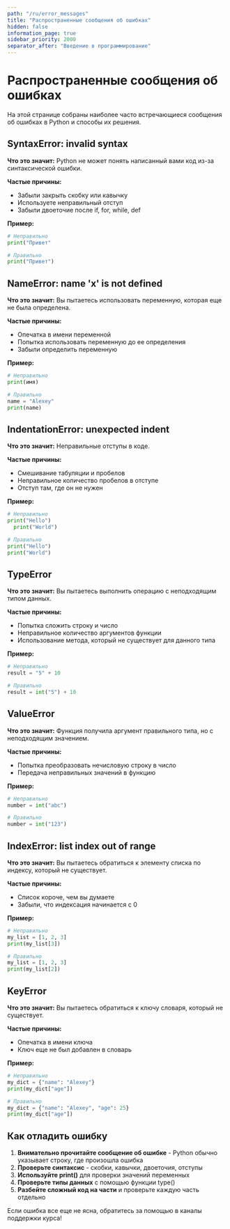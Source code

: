 ```yaml
---
path: "/ru/error_messages"
title: "Распространенные сообщения об ошибках"
hidden: false
information_page: true
sidebar_priority: 2000
separator_after: "Введение в программирование"
---
```


# Распространенные сообщения об ошибках

На этой странице собраны наиболее часто встречающиеся сообщения об ошибках в Python и способы их решения.

## SyntaxError: invalid syntax

**Что это значит:** Python не может понять написанный вами код из-за синтаксической ошибки.

**Частые причины:**
- Забыли закрыть скобку или кавычку
- Используете неправильный отступ
- Забыли двоеточие после if, for, while, def

**Пример:**
```python
# Неправильно
print("Привет"

# Правильно
print("Привет")
```

## NameError: name 'x' is not defined

**Что это значит:** Вы пытаетесь использовать переменную, которая еще не была определена.

**Частые причины:**
- Опечатка в имени переменной
- Попытка использовать переменную до ее определения
- Забыли определить переменную

**Пример:**
```python
# Неправильно
print(имя)

# Правильно
name = "Alexey"
print(name)
```

## IndentationError: unexpected indent

**Что это значит:** Неправильные отступы в коде.

**Частые причины:**
- Смешивание табуляции и пробелов
- Неправильное количество пробелов в отступе
- Отступ там, где он не нужен

**Пример:**
```python
# Неправильно
print("Hello")
  print("World")

# Правильно
print("Hello")
print("World")
```

## TypeError

**Что это значит:** Вы пытаетесь выполнить операцию с неподходящим типом данных.

**Частые причины:**
- Попытка сложить строку и число
- Неправильное количество аргументов функции
- Использование метода, который не существует для данного типа

**Пример:**
```python
# Неправильно
result = "5" + 10

# Правильно
result = int("5") + 10
```

## ValueError

**Что это значит:** Функция получила аргумент правильного типа, но с неподходящим значением.

**Частые причины:**
- Попытка преобразовать нечисловую строку в число
- Передача неправильных значений в функцию

**Пример:**
```python
# Неправильно
number = int("abc")

# Правильно
number = int("123")
```

## IndexError: list index out of range

**Что это значит:** Вы пытаетесь обратиться к элементу списка по индексу, который не существует.

**Частые причины:**
- Список короче, чем вы думаете
- Забыли, что индексация начинается с 0

**Пример:**
```python
# Неправильно
my_list = [1, 2, 3]
print(my_list[3])

# Правильно
my_list = [1, 2, 3]
print(my_list[2])
```

## KeyError

**Что это значит:** Вы пытаетесь обратиться к ключу словаря, который не существует.

**Частые причины:**
- Опечатка в имени ключа
- Ключ еще не был добавлен в словарь

**Пример:**
```python
# Неправильно
my_dict = {"name": "Alexey"}
print(my_dict["age"])

# Правильно
my_dict = {"name": "Alexey", "age": 25}
print(my_dict["age"])
```

## Как отладить ошибку

1. **Внимательно прочитайте сообщение об ошибке** - Python обычно указывает строку, где произошла ошибка
2. **Проверьте синтаксис** - скобки, кавычки, двоеточия, отступы
3. **Используйте print()** для проверки значений переменных
4. **Проверьте типы данных** с помощью функции type()
5. **Разбейте сложный код на части** и проверьте каждую часть отдельно

Если ошибка все еще не ясна, обратитесь за помощью в каналы поддержки курса!